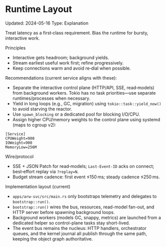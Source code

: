 # Runtime Layout
Updated: 2024-05-16
Type: Explanation

Treat latency as a first‑class requirement. Bias the runtime for bursty, interactive work.

Principles
- Interactive gets headroom; background yields.
- Stream earliest useful work first; refine progressively.
- Keep connections warm and avoid re‑dial when possible.

Recommendations (current service aligns with these):
- Separate the interactive control plane (HTTP/API, SSE, read‑models) from background workers. Tokio has no task priorities—use separate runtimes/processes when necessary.
- Yield in long loops (e.g., GC, migration) using `tokio::task::yield_now()` to avoid starving the reactor.
- Use `spawn_blocking` or a dedicated pool for blocking I/O/CPU.
- Assign higher CPU/memory weights to the control plane using systemd (maps to cgroup v2):

```
[Service]
CPUWeight=900
IOWeight=900
MemoryLow=256M
```

Wire/protocol
- SSE + JSON Patch for read‑models; `Last-Event-ID` acks on connect; best‑effort replay via `?replay=N`.
- Budget stream cadence: first event ≤150 ms; steady cadence ≤250 ms.

Implementation layout (current)
- `apps/arw-svc/src/main.rs` only bootstraps telemetry and delegates to `bootstrap::run()`.
- `bootstrap::run()` wires the bus, resources, read-model fan-out, and HTTP server before spawning background loops.
- Background workers (models GC, snappy, metrics) are launched from a dedicated helper so control-plane tasks stay short-lived.
- The event bus remains the nucleus: HTTP handlers, orchestrator queues, and the kernel journal all publish through the same path, keeping the object graph authoritative.
